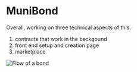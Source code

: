 # MuniBond

Overall, working on three technical aspects of this. 

1) contracts that work in the backgound
2) front end setup and creation page
3) marketplace

![Flow of a bond](https://user-images.githubusercontent.com/42774042/174642625-d03dcbbe-cd7c-4e65-a392-b6168e80fa6e.png)

